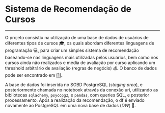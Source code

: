 # Sistema de Recomendação de Cursos
---

O projeto consistiu na utilização de uma base de dados de usuários de diferentes tipos de cursos :mortar_board:, os quais abordam diferentes linguagens de programação :computer:, para criar um simples sistema de recomendação baseando-se nas linguagens mais utilizadas pelos usuários, bem como nos cursos ainda não realizados e média de avaliação por curso aplicando um threshold arbitrário de avaliação (regras de negócio) :moneybag:. O banco de dados pode ser encontrado em [[1]](https://raw.githubusercontent.com/qodatecnologia/postgresql-db-reviews/main/db.sql).

A base de dados foi inserida no SGBD PostgreSQL (*staging area*), e posteriormente chamada no notebook através da conexão uri, utilizando as bibliotecas `sqlachemy`, `psycopg2`, e `pandas`, com queries SQL, e posterior processamento. Após a realização da recomendação, o df é enviado novamente ao PostgreSQL em uma nova base de dados (*DW*) :page_with_curl:.
